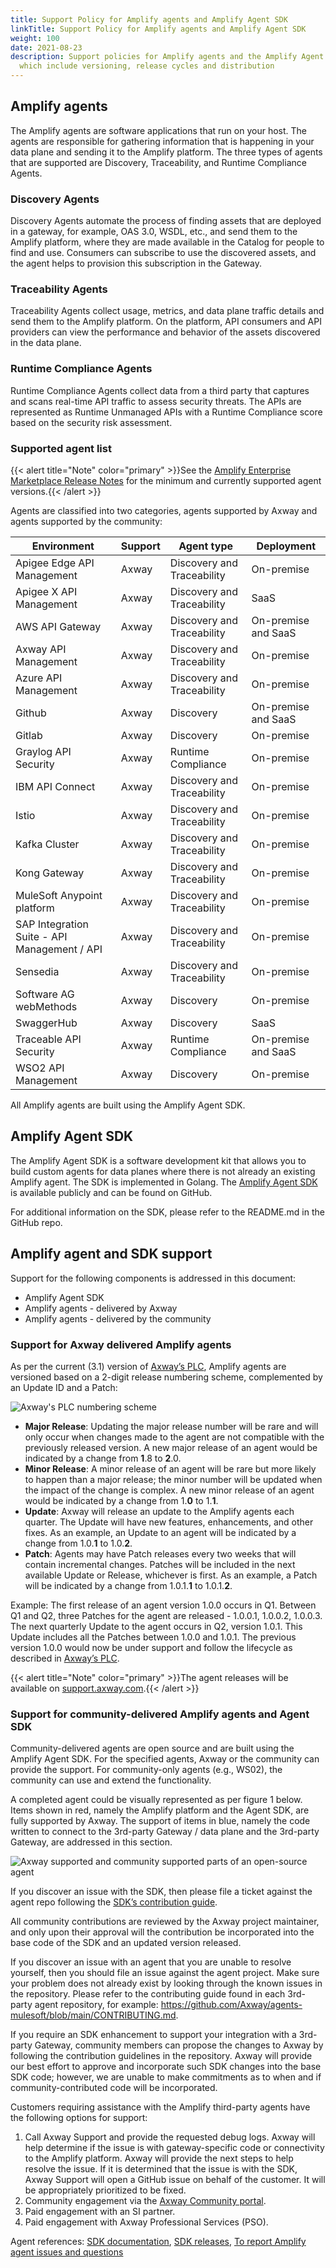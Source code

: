 ```yaml
---
title: Support Policy for Amplify agents and Amplify Agent SDK
linkTitle: Support Policy for Amplify agents and Amplify Agent SDK
weight: 100
date: 2021-08-23
description: Support policies for Amplify agents and the Amplify Agent SDK;
  which include versioning, release cycles and distribution
---
```

## Amplify agents

The Amplify agents are software applications that run on your host. The agents are responsible for gathering information that is happening in your data plane and sending it to the Amplify platform. The three types of agents that are supported are Discovery, Traceability, and Runtime Compliance Agents.

### Discovery Agents

Discovery Agents automate the process of finding assets that are deployed in a gateway, for example, OAS 3.0, WSDL, etc., and send them to the Amplify platform, where they are made available in the Catalog for people to find and use. Consumers can subscribe to use the discovered assets, and the agent helps to provision this subscription in the Gateway.

### Traceability Agents

Traceability Agents collect usage, metrics, and data plane traffic details and send them to the Amplify platform. On the platform, API consumers and API providers can view the performance and behavior of the assets discovered in the data plane.

### Runtime Compliance Agents

Runtime Compliance Agents collect data from a third party that captures and scans real-time API traffic to assess security threats. The APIs are represented as Runtime Unmanaged APIs with a Runtime Compliance score based on the security risk assessment.

### Supported agent list

{{< alert title="Note" color="primary" >}}See the [Amplify Enterprise Marketplace Release Notes](/docs/amplify_relnotes/#supported-agents) for the minimum and currently supported agent versions.{{< /alert >}}

Agents are classified into two categories, agents supported by Axway and agents supported by the community:

| Environment                | Support   | Agent type                                 | Deployment          |
| -------------------------- | --------- | ------------------------------------------ |---------------------|
| Apigee Edge API Management | Axway     | Discovery and Traceability                 | On-premise          |
| Apigee X API Management    | Axway     | Discovery and Traceability                 | SaaS                |
| AWS API Gateway            | Axway     | Discovery and Traceability                 | On-premise and SaaS |
| Axway API Management       | Axway     | Discovery and Traceability                 | On-premise          |
| Azure API Management       | Axway     | Discovery and Traceability                 | On-premise          |
| Github                     | Axway     | Discovery                                  | On-premise and SaaS |
| Gitlab                     | Axway     | Discovery                                  | On-premise          |
| Graylog API Security       | Axway     | Runtime Compliance                         | On-premise          |
| IBM API Connect            | Axway     | Discovery and Traceability                 | On-premise          |
| Istio                      | Axway     | Discovery and Traceability                 | On-premise          |
| Kafka Cluster              | Axway     | Discovery and Traceability                 | On-premise          |
| Kong Gateway               | Axway     | Discovery and Traceability                 | On-premise          |
| MuleSoft Anypoint platform | Axway     | Discovery and Traceability                 | On-premise          |
| SAP Integration Suite - API Management / API |Axway  | Discovery and Traceability   | On-premise          |
| Sensedia                   | Axway     | Discovery and Traceability                 | On-premise          |
| Software AG webMethods     | Axway     | Discovery                                  | On-premise          |
| SwaggerHub                 | Axway     | Discovery                                  | SaaS                |
| Traceable API Security     | Axway     | Runtime Compliance                         | On-premise and SaaS |
| WSO2 API Management        | Axway     | Discovery                                  | On-premise          |

All Amplify agents are built using the Amplify Agent SDK.

## Amplify Agent SDK

The Amplify Agent SDK is a software development kit that allows you to build custom agents for data planes where there is not already an existing Amplify agent. The SDK is implemented in Golang. The [Amplify Agent SDK](https://github.com/Axway/agent-sdk) is available publicly and can be found on GitHub.

For additional information on the SDK, please refer to the README.md in the GitHub repo.

## Amplify agent and SDK support

Support for the following components is addressed in this document:

* Amplify Agent SDK
* Amplify agents - delivered by Axway
* Amplify agents - delivered by the community

### Support for Axway delivered Amplify agents

As per the current (3.1) version of [Axway’s PLC](https://cdn.axway.com/u/Axway_Product_Lifecycle_3.1.pdf), Amplify agents are versioned based on a 2-digit release numbering scheme, complemented by an Update ID and a Patch:

![Axway's PLC numbering scheme](/Images/central/amplify_relnotes/release_matrix.png)

* **Major Release**: Updating the major release number will be rare and will only occur when changes made to the agent are not compatible with the previously released version. A new major release of an agent would be indicated by a change from **1**.8 to **2**.0.
* **Minor Release**: A minor release of an agent will be rare but more likely to happen than a major release; the minor number will be updated when the impact of the change is complex. A new minor release of an agent would be indicated by a change from 1.**0** to 1.**1**.
* **Update**: Axway will release an update to the Amplify agents each quarter. The Update will have new features, enhancements, and other fixes. As an example, an Update to an agent will be indicated by a change from 1.0.**1** to 1.0.**2**.
* **Patch**: Agents may have Patch releases every two weeks that will contain incremental changes. Patches will be included in the next available Update or Release, whichever is first. As an example, a Patch will be indicated by a change from 1.0.1.**1** to 1.0.1.**2**.

 Example: The first release of an agent version 1.0.0 occurs in Q1. Between Q1 and Q2, three Patches for the agent are released - 1.0.0.1, 1.0.0.2, 1.0.0.3. The next quarterly Update to the agent occurs in Q2, version 1.0.1.  This Update includes all the Patches between 1.0.0 and 1.0.1. The previous version 1.0.0 would now be under support and follow the lifecycle as described in [Axway’s PLC](https://cdn.axway.com/u/Axway_Product_Lifecycle_3.1.pdf).

{{< alert title="Note" color="primary" >}}The agent releases will be available on [support.axway.com](https://support.axway.com).{{< /alert >}}

### Support for community-delivered Amplify agents and Agent SDK

Community-delivered agents are open source and are built using the Amplify Agent SDK. For the specified agents, Axway or the community can provide the support. For community-only agents (e.g., WS02), the community can use and extend the functionality.

A completed agent could be visually represented as per figure 1 below. Items shown in red, namely the Amplify platform and the Agent SDK, are fully supported by Axway. The support of items in blue, namely the code written to connect to the 3rd-party Gateway / data plane and the 3rd-party Gateway, are addressed in this section.

![Axway supported and community supported parts of an open-source agent](/Images/central/community_agents_sdk.png)

If you discover an issue with the SDK, then please file a ticket against the agent repo following the [SDK’s contribution guide](https://github.com/Axway/agent-sdk/blob/main/CONTRIBUTING.md).

All community contributions are reviewed by the Axway project maintainer, and only upon their approval will the contribution be incorporated into the base code of the SDK and an updated version released.

If you discover an issue with an agent that you are unable to resolve yourself, then you should file an issue against the agent project. Make sure your problem does not already exist by looking through the known issues in the repository. Please refer to the contributing guide found in each 3rd-party agent repository, for example: <https://github.com/Axway/agents-mulesoft/blob/main/CONTRIBUTING.md>.

If you require an SDK enhancement to support your integration with a 3rd-party Gateway, community members can propose the changes to Axway by following the contribution guidelines in the repository. Axway will provide our best effort to approve and incorporate such SDK changes into the base SDK code; however, we are unable to make commitments as to when and if community-contributed code will be incorporated.

Customers requiring assistance with the Amplify third-party agents have the following options for support:

1. Call Axway Support and provide the requested debug logs. Axway will help determine if the issue is with gateway-specific code or connectivity to the Amplify platform. Axway will provide the next steps to help resolve the issue. If it is determined that the issue is with the SDK, Axway Support will open a GitHub issue on behalf of the customer. It will be appropriately prioritized to be fixed.
2. Community engagement via the [Axway Community portal](https://community.axway.com/s/).
3. Paid engagement with an SI partner.
4. Paid engagement with Axway Professional Services (PSO).

Agent references: [SDK documentation](https://github.com/Axway/agent-sdk), [SDK releases](https://github.com/Axway/agent-sdk/releases), [To report Amplify agent issues and questions](https://github.com/Axway/agent-sdk/issues)
